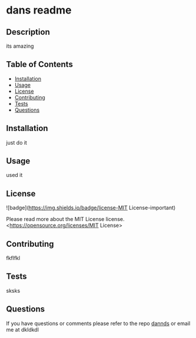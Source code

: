 
# dans readme
## Description
its amazing
## Table of Contents
- [Installation](#installation)
- [Usage](#usage)
- [License](#license)
- [Contributing](#contributing)
- [Tests](#tests)
- [Questions](#questions)
## Installation 
just do it
## Usage
used it 
## License
![badge](https://img.shields.io/badge/license-MIT License-important)
  
Please read more about the MIT License license. <https://opensource.org/licenses/MIT License>
## Contributing
fkflfkl
 ## Tests
sksks
## Questions
If you have questions or comments please refer to the repo [dannds](https://github.com/dannds) or email me at dkldkdl
